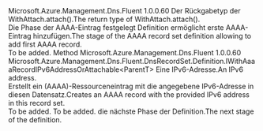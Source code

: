 <Type Name="IWithAaaaRecordIPv6Address&lt;ParentT&gt;" FullName="Microsoft.Azure.Management.Dns.Fluent.DnsRecordSet.Definition.IWithAaaaRecordIPv6Address&lt;ParentT&gt;">
  <TypeSignature Language="C#" Value="public interface IWithAaaaRecordIPv6Address&lt;ParentT&gt;" />
  <TypeSignature Language="ILAsm" Value=".class public interface auto ansi abstract IWithAaaaRecordIPv6Address`1&lt;ParentT&gt;" />
  <TypeSignature Language="DocId" Value="T:Microsoft.Azure.Management.Dns.Fluent.DnsRecordSet.Definition.IWithAaaaRecordIPv6Address`1" />
  <TypeSignature Language="VB.NET" Value="Public Interface IWithAaaaRecordIPv6Address(Of ParentT)" />
  <TypeSignature Language="F#" Value="type IWithAaaaRecordIPv6Address&lt;'ParentT&gt; = interface" />
  <AssemblyInfo>
    <AssemblyName>Microsoft.Azure.Management.Dns.Fluent</AssemblyName>
    <AssemblyVersion>1.0.0.60</AssemblyVersion>
  </AssemblyInfo>
  <TypeParameters>
    <TypeParameter Name="ParentT" />
  </TypeParameters>
  <Interfaces />
  <Docs>
    <typeparam name="ParentT"><span data-ttu-id="36a4b-101">Der Rückgabetyp der WithAttach.attach().</span><span class="sxs-lookup"><span data-stu-id="36a4b-101">The return type of  WithAttach.attach().</span></span></typeparam>
    <summary>
            <span data-ttu-id="36a4b-102">Die Phase der AAAA-Eintrag festgelegt Definition ermöglicht erste AAAA-Eintrag hinzufügen.</span><span class="sxs-lookup"><span data-stu-id="36a4b-102">The stage of the AAAA record set definition allowing to add first AAAA record.</span></span>
            </summary>
    <remarks>To be added.</remarks>
  </Docs>
  <Members>
    <Member MemberName="WithIPv6Address">
      <MemberSignature Language="C#" Value="public Microsoft.Azure.Management.Dns.Fluent.DnsRecordSet.Definition.IWithAaaaRecordIPv6AddressOrAttachable&lt;ParentT&gt; WithIPv6Address (string ipv6Address);" />
      <MemberSignature Language="ILAsm" Value=".method public hidebysig newslot virtual instance class Microsoft.Azure.Management.Dns.Fluent.DnsRecordSet.Definition.IWithAaaaRecordIPv6AddressOrAttachable`1&lt;!ParentT&gt; WithIPv6Address(string ipv6Address) cil managed" />
      <MemberSignature Language="DocId" Value="M:Microsoft.Azure.Management.Dns.Fluent.DnsRecordSet.Definition.IWithAaaaRecordIPv6Address`1.WithIPv6Address(System.String)" />
      <MemberSignature Language="VB.NET" Value="Public Function WithIPv6Address (ipv6Address As String) As IWithAaaaRecordIPv6AddressOrAttachable(Of ParentT)" />
      <MemberSignature Language="F#" Value="abstract member WithIPv6Address : string -&gt; Microsoft.Azure.Management.Dns.Fluent.DnsRecordSet.Definition.IWithAaaaRecordIPv6AddressOrAttachable&lt;'ParentT&gt;" Usage="iWithAaaaRecordIPv6Address.WithIPv6Address ipv6Address" />
      <MemberType>Method</MemberType>
      <AssemblyInfo>
        <AssemblyName>Microsoft.Azure.Management.Dns.Fluent</AssemblyName>
        <AssemblyVersion>1.0.0.60</AssemblyVersion>
      </AssemblyInfo>
      <ReturnValue>
        <ReturnType>Microsoft.Azure.Management.Dns.Fluent.DnsRecordSet.Definition.IWithAaaaRecordIPv6AddressOrAttachable&lt;ParentT&gt;</ReturnType>
      </ReturnValue>
      <Parameters>
        <Parameter Name="ipv6Address" Type="System.String" />
      </Parameters>
      <Docs>
        <param name="ipv6Address"><span data-ttu-id="36a4b-103">Eine IPv6-Adresse.</span><span class="sxs-lookup"><span data-stu-id="36a4b-103">An IPv6 address.</span></span></param>
        <summary>
            <span data-ttu-id="36a4b-104">Erstellt ein (AAAA)-Ressourceneintrag mit die angegebene IPv6-Adresse in diesen Datensatz.</span><span class="sxs-lookup"><span data-stu-id="36a4b-104">Creates an AAAA record with the provided IPv6 address in this record set.</span></span>
            </summary>
        <returns>To be added.</returns>
        <remarks>To be added.</remarks>
        <return><span data-ttu-id="36a4b-105">die nächste Phase der Definition.</span><span class="sxs-lookup"><span data-stu-id="36a4b-105">The next stage of the definition.</span></span></return>
      </Docs>
    </Member>
  </Members>
</Type>